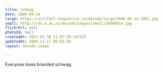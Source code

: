 ```yaml
---
title: Schwag
date: 2006-09-14
large: https://artifact.thepatrick.io/decade/large/2006-09-14-2081.jpg
small: http://cdn.m.ac.nz/decade/images/small/20060914.jpg
flickrUrl: null
photoId: null
createdAt: 2011-01-30 11:07:20.147122
updatedAt: 2006-11-17 06:02:28
layout: decade-image

---
```

Everyone loves branded schwag.
